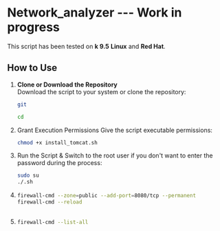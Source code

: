 # Network_analyzer --- Work in progress

This script has been tested on **k 9.5**  **Linux** and **Red Hat**.  


## How to Use

1. **Clone or Download the Repository**  
   Download the script to your system or clone the repository:
   ```bash
   git 
   
   cd 


2. Grant Execution Permissions
Give the script executable permissions:
   ```bash
   chmod +x install_tomcat.sh


4. Run the Script &
Switch to the root user if you don't want to enter the password during the process:
   ```bash
   sudo su
   ./.sh


6. 
   ```bash
   firewall-cmd --zone=public --add-port=8080/tcp --permanent
   firewall-cmd --reload
  

8. 
   ```bash
   firewall-cmd --list-all
